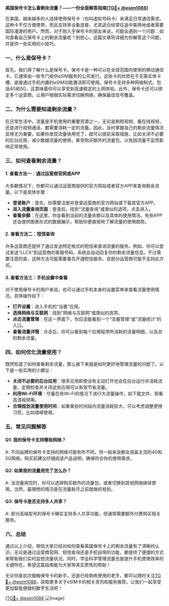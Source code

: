 **美国保号卡怎么看剩余流量？——一份全面解答指南[[TG💪+ @esim1088](https://t.me/s/esim1088)]**

在美国，越来越多的人选择使用保号卡（也叫虚拟号码卡）来满足日常通信需求。这种卡不仅方便携带，而且支持多设备连接，尤其适合经常往返中美两地或者需要国际漫游的用户。然而，对于刚入手保号卡的朋友来说，可能会遇到一个问题：如何查看自己保号卡上的剩余流量呢？别担心，这篇文章将详细为你解答这个问题，并提供一些实用的小技巧。

### 一、什么是保号卡？

首先，我们得了解什么是保号卡。保号卡是一种可以在全球范围内使用的移动通信卡，它通常由一些专门提供eSIM服务的公司发行。这些卡的优势在于无需实体卡槽，直接通过手机内置的eSIM功能激活即可使用。保号卡支持多种网络制式，包括4G和5G，这意味着你可以享受到高速稳定的上网体验。此外，保号卡还可以绑定多个运营商，让用户根据实际需求切换网络，确保最佳信号覆盖。

### 二、为什么需要知道剩余流量？

在日常生活中，流量是手机使用的重要资源之一。无论是刷短视频、看在线视频，还是进行视频通话，都需要消耗一定的流量。因此，及时掌握自己的剩余流量情况显得尤为重要。如果你发现流量快用完了，就可以提前采取措施，比如关闭不必要的后台应用，减少数据流量的使用，甚至购买额外的流量包，以免因流量不足而影响正常使用。

### 三、如何查看剩余流量？

#### 1. 查看方法一：通过运营商官网或APP

大多数情况下，你都可以通过运营商提供的官方网站或者官方APP来查询剩余流量。以下是具体步骤：

- **登录账户**：首先，你需要注册并登录运营商的官方网站或下载其官方APP。
- **进入流量查询页面**：登录后，找到“流量查询”或类似的选项，点击进入。
- **查看余额**：在这里，你会看到当前的流量余额以及具体的使用情况。有些APP还会提供图表形式的数据展示，帮助你更直观地了解流量的使用趋势。

#### 2. 查看方法二：短信查询

许多运营商还提供了通过发送特定格式的短信来查询流量的服务。例如，你可以尝试发送“LLCX”到运营商的客服号码，系统会自动回复你的剩余流量信息。不过需要注意的是，这种方法可能需要事先开通短信服务，且部分运营商可能不支持此方式。

#### 3. 查看方法三：手机设置中查看

对于使用保号卡的用户来说，也可以通过手机本身的设置菜单来查看流量使用情况。具体操作如下：

- **打开设置**：进入手机的“设置”应用。
- **选择网络与互联网**：找到“网络与互联网”或类似的选项。
- **点击流量管理**：在这一界面下，你应该能看到一个“流量管理”或“流量统计”的入口。
- **查看流量详情**：点击后，你可以看到每个应用程序所消耗的流量明细，以及总的剩余流量。

### 四、如何优化流量使用？

既然知道了如何查看剩余流量，那么接下来就是如何更好地管理流量的问题了。以下是一些实用的小建议：

- **关闭不必要的后台应用**：很多应用即使没有主动打开也会在后台运行并消耗流量，定期检查并关闭这些应用可以有效节省流量。
- **利用Wi-Fi环境**：尽量在有Wi-Fi的情况下进行大流量操作，如下载文件、观看高清视频等。
- **合理规划流量使用时间**：如果某些时间段内流量消耗较大，可以考虑调整使用习惯，比如错峰使用。

### 五、常见问题解答

#### Q1: 我的保号卡支持哪些网络？
A: 不同品牌的保号卡支持的网络可能有所不同，但一般来说都会涵盖主流的4G和5G网络。购买前建议仔细阅读产品说明，确保符合你的使用需求。

#### Q2: 如果我的流量用完了怎么办？
A: 当流量用完时，你可以选择购买额外的流量包，或者切换到其他网络继续使用。当然，最理想的情况是在流量耗尽之前就做好规划。

#### Q3: 保号卡是否支持多人共享？
A: 部分高端型号的保号卡确实支持多人共享功能，但通常需要额外付费购买相关服务。

### 六、总结

通过以上介绍，相信大家已经对如何查看美国保号卡上的剩余流量有了清晰的认识。无论是通过运营商官网、短信查询还是手机自带的功能，都提供了便捷的方式来帮助我们实时监控流量状况。同时，学会科学管理流量也是提升手机使用效率的关键所在。希望这篇指南能为大家带来实质性的帮助！

无论你是初次接触保号卡的新手，还是已经熟练使用的老手，都可以随时关注[TG💪+ @esim1088](https://t.me/s/esim1088)，获取更多关于eSIM卡的相关资讯和服务推荐。让我们一起享受更加智能便捷的数字生活吧！

[[TG💪+ @esim1088](https://t.me/s/esim1088) ![Image](https://i.postimg.cc/4NQfJmqS/Snipaste-2025-05-13-00-14-12.png)]
